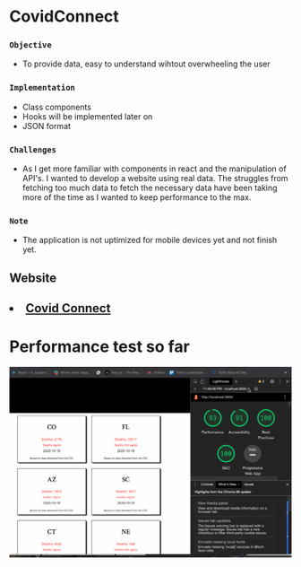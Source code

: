 # CovidConnect
 
### `Objective`
<ul>
 <li>To provide data, easy to understand wihtout overwheeling the user</li>
</ul>

### `Implementation`
<ul>
    <li>Class components</li>
  <li>Hooks will be implemented later on</li>
  <li>JSON format</li>
</ul>
 

### `Challenges`
<ul>
    <li>As I get more familiar with components in react and the manipulation of API's. I wanted to develop a website using real data. The struggles from fetching too much data to fetch the necessary data have been taking more of the time as I wanted to keep performance to the max.</li>

</ul>
 
 ### `Note`
 <ul>
    <li>The application is not uptimized for mobile devices yet and not finish yet.</li>
</ul>


  ## Website
  <h2><li><a href="https://covid-connect-knfm49wq1.vercel.app/" target="_blank"> Covid Connect</a></li></h2>
  

 # Performance test so far
 
![](performance_test.gif)

